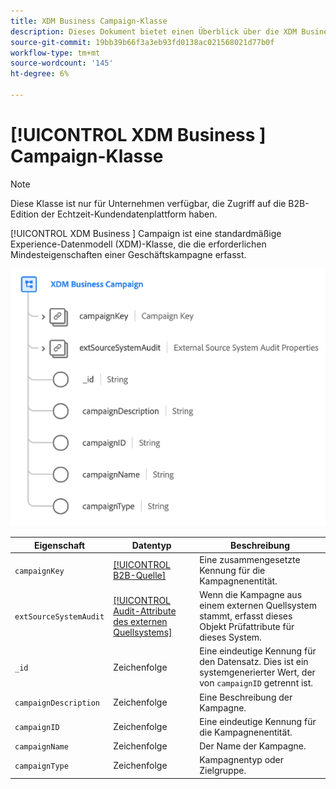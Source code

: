 ```yaml
---
title: XDM Business Campaign-Klasse
description: Dieses Dokument bietet einen Überblick über die XDM Business Campaign-Klasse im Experience-Datenmodell (XDM).
source-git-commit: 19bb39b66f3a3eb93fd0138ac021568021d77b0f
workflow-type: tm+mt
source-wordcount: '145'
ht-degree: 6%

---
```


# [!UICONTROL XDM Business ] Campaign-Klasse

>[!NOTE]
>
>Diese Klasse ist nur für Unternehmen verfügbar, die Zugriff auf die B2B-Edition der Echtzeit-Kundendatenplattform haben.

[!UICONTROL XDM Business ] Campaign ist eine standardmäßige Experience-Datenmodell (XDM)-Klasse, die die erforderlichen Mindesteigenschaften einer Geschäftskampagne erfasst.

![](../../images/classes/b2b/business-campaign.png)

| Eigenschaft | Datentyp | Beschreibung |
| --- | --- | --- |
| `campaignKey` | [[!UICONTROL B2B-Quelle]](../../data-types/b2b-source.md) | Eine zusammengesetzte Kennung für die Kampagnenentität. |
| `extSourceSystemAudit` | [[!UICONTROL Audit-Attribute des externen Quellsystems]](../../data-types/external-source-system-audit-attributes.md) | Wenn die Kampagne aus einem externen Quellsystem stammt, erfasst dieses Objekt Prüfattribute für dieses System. |
| `_id` | Zeichenfolge | Eine eindeutige Kennung für den Datensatz. Dies ist ein systemgenerierter Wert, der von `campaignID` getrennt ist. |
| `campaignDescription` | Zeichenfolge | Eine Beschreibung der Kampagne. |
| `campaignID` | Zeichenfolge | Eine eindeutige Kennung für die Kampagnenentität. |
| `campaignName` | Zeichenfolge | Der Name der Kampagne. |
| `campaignType` | Zeichenfolge | Kampagnentyp oder Zielgruppe. |
